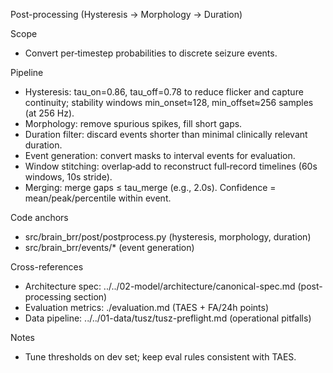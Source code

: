 Post-processing (Hysteresis → Morphology → Duration)

Scope
- Convert per‑timestep probabilities to discrete seizure events.

Pipeline
- Hysteresis: tau_on=0.86, tau_off=0.78 to reduce flicker and capture continuity; stability windows min_onset≈128, min_offset≈256 samples (at 256 Hz).
- Morphology: remove spurious spikes, fill short gaps.
- Duration filter: discard events shorter than minimal clinically relevant duration.
- Event generation: convert masks to interval events for evaluation.
 - Window stitching: overlap‑add to reconstruct full‑record timelines (60s windows, 10s stride).
 - Merging: merge gaps ≤ tau_merge (e.g., 2.0s). Confidence = mean/peak/percentile within event.

Code anchors
- src/brain_brr/post/postprocess.py (hysteresis, morphology, duration)
- src/brain_brr/events/* (event generation)

Cross-references
- Architecture spec: ../../02-model/architecture/canonical-spec.md (post-processing section)
- Evaluation metrics: ./evaluation.md (TAES + FA/24h points)
- Data pipeline: ../../01-data/tusz/tusz-preflight.md (operational pitfalls)

Notes
- Tune thresholds on dev set; keep eval rules consistent with TAES.
